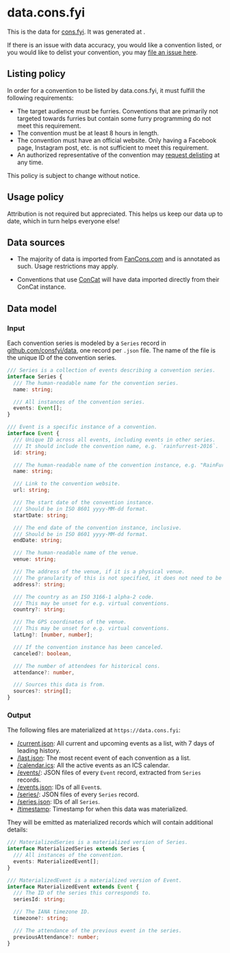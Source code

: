 # data.cons.fyi

This is the data for [cons.fyi](https://cons.fyi). It was generated at <span id="timestamp"></span><script type="module">document.getElementById('timestamp').textContent = new Date(await (await fetch('/timestamp')).text()).toString();</script>.

If there is an issue with data accuracy, you would like a convention listed, or you would like to delist your convention, you may [file an issue here](https://github.com/consfyi/data/issues/new).

## Listing policy

In order for a convention to be listed by data.cons.fyi, it must fulfill the following requirements:

- The target audience must be furries. Conventions that are primarily not targeted towards furries but contain some furry programming do not meet this requirement.
- The convention must be at least 8 hours in length.
- The convention must have an official website. Only having a Facebook page, Instagram post, etc. is not sufficient to meet this requirement.
- An authorized representative of the convention may [request delisting](https://github.com/consfyi/data/issues/new?template=edit-convention.yml&delist=true) at any time.

This policy is subject to change without notice.

## Usage policy

Attribution is not required but appreciated. This helps us keep our data up to date, which in turn helps everyone else!

## Data sources

- The majority of data is imported from [FanCons.com](https://fancons.com) and is annotated as such. Usage restrictions may apply.

- Conventions that use [ConCat](https://concat.app) will have data imported directly from their ConCat instance.

## Data model

### Input

Each convention series is modeled by a `Series` record in [github.com/consfyi/data](https://github.com/consfyi/data), one record per `.json` file. The name of the file is the unique ID of the convention series.

```typescript
/// Series is a collection of events describing a convention series.
interface Series {
  /// The human-readable name for the convention series.
  name: string;

  /// All instances of the convention series.
  events: Event[];
}

/// Event is a specific instance of a convention.
interface Event {
  /// Unique ID across all events, including events in other series.
  /// It should include the convention name, e.g. `rainfurrest-2016`.
  id: string;

  /// The human-readable name of the convention instance, e.g. "RainFurrest 2016".
  name: string;

  /// Link to the convention website.
  url: string;

  /// The start date of the convention instance.
  /// Should be in ISO 8601 yyyy-MM-dd format.
  startDate: string;

  /// The end date of the convention instance, inclusive.
  /// Should be in ISO 8601 yyyy-MM-dd format.
  endDate: string;

  /// The human-readable name of the venue.
  venue: string;

  /// The address of the venue, if it is a physical venue.
  /// The granularity of this is not specified, it does not need to be exact. It should include the name of the country.
  address?: string;

  /// The country as an ISO 3166-1 alpha-2 code.
  /// This may be unset for e.g. virtual conventions.
  country?: string;

  /// The GPS coordinates of the venue.
  /// This may be unset for e.g. virtual conventions.
  latLng?: [number, number];

  /// If the convention instance has been canceled.
  canceled?: boolean,

  /// The number of attendees for historical cons.
  attendance?: number,

  /// Sources this data is from.
  sources?: string[];
}
```

### Output

The following files are materialized at `https://data.cons.fyi`:
- [/current.json](/current.json): All current and upcoming events as a list, with 7 days of leading history.
- [/last.json](/last.json): The most recent event of each convention as a list.
- [/calendar.ics](/calendar.ics): All the active events as an ICS calendar.
- [/events/](/events/): JSON files of every `Event` record, extracted from `Series` records.
- [/events.json](/events.json): IDs of all `Event`s.
- [/series/](/series/): JSON files of every `Series` record.
- [/series.json](/series.json): IDs of all `Series`.
- [/timestamp](/timestamp): Timestamp for when this data was materialized.

They will be emitted as materialized records which will contain additional details:

```typescript
/// MaterializedSeries is a materialized version of Series.
interface MaterializedSeries extends Series {
  /// All instances of the convention.
  events: MaterializedEvent[];
}

/// MaterializedEvent is a materialized version of Event.
interface MaterializedEvent extends Event {
  /// The ID of the series this corresponds to.
  seriesId: string;

  /// The IANA timezone ID.
  timezone?: string;

  /// The attendance of the previous event in the series.
  previousAttendance?: number;
}
```
